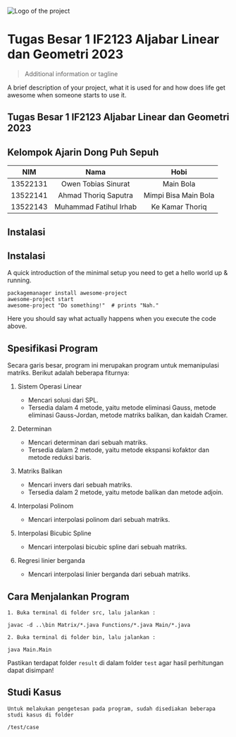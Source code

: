![Logo of the project](https://raw.githubusercontent.com/jehna/readme-best-practices/master/sample-logo.png)

# Tugas Besar 1 IF2123 Aljabar Linear dan Geometri 2023

> Additional information or tagline

A brief description of your project, what it is used for and how does life get
awesome when someone starts to use it.

## Tugas Besar 1 IF2123 Aljabar Linear dan Geometri 2023

## Kelompok Ajarin Dong Puh Sepuh

|   NIM    |          Nama          |         Hobi         |
| :------: | :--------------------: | :------------------: |
| 13522131 |  Owen Tobias Sinurat   |      Main Bola       |
| 13522141 |  Ahmad Thoriq Saputra  | Mimpi Bisa Main Bola |
| 13522143 | Muhammad Fatihul Irhab |   Ke Kamar Thoriq    |

## Instalasi

## Instalasi

A quick introduction of the minimal setup you need to get a hello world up &
running.

```shell
packagemanager install awesome-project
awesome-project start
awesome-project "Do something!"  # prints "Nah."
```

Here you should say what actually happens when you execute the code above.

## Spesifikasi Program

Secara garis besar, program ini merupakan program untuk memanipulasi matriks. Berikut adalah beberapa fiturnya:

1.  Sistem Operasi Linear

    - Mencari solusi dari SPL.
    - Tersedia dalam 4 metode, yaitu metode eliminasi Gauss,
      metode eliminasi Gauss-Jordan,
      metode matriks balikan, dan
      kaidah Cramer.

2.  Determinan
    - Mencari determinan dari sebuah matriks.
    - Tersedia dalam 2 metode, yaitu metode ekspansi kofaktor dan metode reduksi baris.
3.  Matriks Balikan
    - Mencari invers dari sebuah matriks.
    - Tersedia dalam 2 metode, yaitu metode balikan dan metode adjoin.
4.  Interpolasi Polinom
    - Mencari interpolasi polinom dari sebuah matriks.
5.  Interpolasi Bicubic Spline
    - Mencari interpolasi bicubic spline dari sebuah matriks.
6.  Regresi linier berganda
    - Mencari interpolasi linier berganda dari sebuah matriks.

## Cara Menjalankan Program

    1. Buka terminal di folder src, lalu jalankan :

`javac -d ..\bin Matrix/*.java Functions/*.java Main/*.java`

    2. Buka terminal di folder bin, lalu jalankan :

`java Main.Main`

Pastikan terdapat folder `result` di dalam folder `test` agar hasil perhitungan dapat disimpan!

## Studi Kasus

    Untuk melakukan pengetesan pada program, sudah disediakan beberapa studi kasus di folder

`/test/case`
